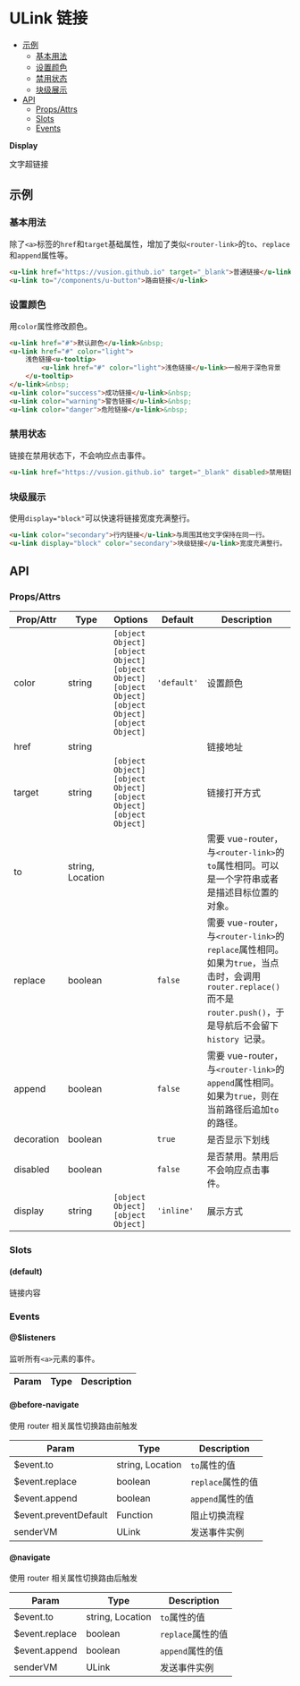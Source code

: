 <!-- 该 README.md 根据 api.yaml 和 docs/*.md 自动生成，为了方便在 GitHub 和 NPM 上查阅。如需修改，请查看源文件 -->

# ULink 链接

- [示例](#示例)
    - [基本用法](#基本用法)
    - [设置颜色](#设置颜色)
    - [禁用状态](#禁用状态)
    - [块级展示](#块级展示)
- [API]()
    - [Props/Attrs](#propsattrs)
    - [Slots](#slots)
    - [Events](#events)

**Display**

文字超链接

## 示例
### 基本用法

除了`<a>`标签的`href`和`target`基础属性，增加了类似`<router-link>`的`to`、`replace`和`append`属性等。

``` html
<u-link href="https://vusion.github.io" target="_blank">普通链接</u-link>&nbsp;
<u-link to="/components/u-button">路由链接</u-link>
```

### 设置颜色

用`color`属性修改颜色。

``` html
<u-link href="#">默认颜色</u-link>&nbsp;
<u-link href="#" color="light">
    浅色链接<u-tooltip>
        <u-link href="#" color="light">浅色链接</u-link>一般用于深色背景
    </u-tooltip>
</u-link>&nbsp;
<u-link color="success">成功链接</u-link>&nbsp;
<u-link color="warning">警告链接</u-link>&nbsp;
<u-link color="danger">危险链接</u-link>&nbsp;
```

### 禁用状态

链接在禁用状态下，不会响应点击事件。

``` html
<u-link href="https://vusion.github.io" target="_blank" disabled>禁用链接</u-link>
```

### 块级展示

使用`display="block"`可以快速将链接宽度充满整行。

``` html
<u-link color="secondary">行内链接</u-link>与周围其他文字保持在同一行。
<u-link display="block" color="secondary">块级链接</u-link>宽度充满整行。
```

## API
### Props/Attrs

| Prop/Attr | Type | Options | Default | Description |
| --------- | ---- | ------- | ------- | ----------- |
| color | string | `[object Object]`<br/>`[object Object]`<br/>`[object Object]`<br/>`[object Object]`<br/>`[object Object]`<br/>`[object Object]` | `'default'` | 设置颜色 |
| href | string |  |  | 链接地址 |
| target | string | `[object Object]`<br/>`[object Object]`<br/>`[object Object]`<br/>`[object Object]` |  | 链接打开方式 |
| to | string, Location |  |  | 需要 vue-router，与`<router-link>`的`to`属性相同。可以是一个字符串或者是描述目标位置的对象。 |
| replace | boolean |  | `false` | 需要 vue-router，与`<router-link>`的`replace`属性相同。如果为`true`，当点击时，会调用`router.replace()`而不是`router.push()`，于是导航后不会留下`history `记录。 |
| append | boolean |  | `false` | 需要 vue-router，与`<router-link>`的`append`属性相同。如果为`true`，则在当前路径后追加`to`的路径。 |
| decoration | boolean |  | `true` | 是否显示下划线 |
| disabled | boolean |  | `false` | 是否禁用。禁用后不会响应点击事件。 |
| display | string | `[object Object]`<br/>`[object Object]` | `'inline'` | 展示方式 |

### Slots

#### (default)

链接内容

### Events

#### @$listeners

监听所有`<a>`元素的事件。

| Param | Type | Description |
| ----- | ---- | ----------- |

#### @before-navigate

使用 router 相关属性切换路由前触发

| Param | Type | Description |
| ----- | ---- | ----------- |
| $event.to | string, Location | `to`属性的值 |
| $event.replace | boolean | `replace`属性的值 |
| $event.append | boolean | `append`属性的值 |
| $event.preventDefault | Function | 阻止切换流程 |
| senderVM | ULink | 发送事件实例 |

#### @navigate

使用 router 相关属性切换路由后触发

| Param | Type | Description |
| ----- | ---- | ----------- |
| $event.to | string, Location | `to`属性的值 |
| $event.replace | boolean | `replace`属性的值 |
| $event.append | boolean | `append`属性的值 |
| senderVM | ULink | 发送事件实例 |


